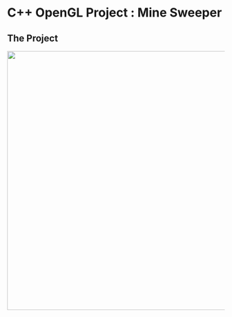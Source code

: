 # C++ OpenGL Project : Mine Sweeper

## The Project

<div align=center>
<img src="https://github.com/MicheleZito/OpenGL-Projects/MineSweeper/images/minesweeper_menu.png" height="600" />
</div>
